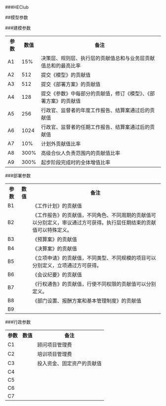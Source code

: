 ###HEClub

##模型参数


###建模参数
<table>
<tr><th>参数</th><th>数值</th><th>备注</th></tr>
<tr><td>A1</td><td>15%</td><td>决策层、规则层、执行层的贡献值总和与业务层贡献值总和的最高比率</td></tr>
<tr><td>A2</td><td>512</td><td>提交《模型》的贡献值</td></tr>
<tr><td>A3</td><td>512</td><td>提交《部署方案》的贡献值</td></tr>
<tr><td>A4</td><td>128</td><td>提交《参数》中每部分的贡献值，修订《模型》、《部署方案》的贡献值</td></tr>
<tr><td>A5</td><td>256</td><td>行政官、监督者的年度工作报告、结算案通过后的贡献值</td></tr>
<tr><td>A6</td><td>1024</td><td>行政官、监督者的任期工作报告、结算案通过后的贡献值</td></tr>
<tr><td>A7</td><td>10%</td><td>计划外贡献值比率</td></tr>
<tr><td>A8</td><td>300%</td><td>高级合伙人负责范围内的贡献值比率</td></tr>
<tr><td>A9</td><td>300%</td><td>起步阶段完成时的全体增值比率</td></tr>
</table>

###部署参数
<table>
<tr><th>参数</th><th>数值</th><th>备注</th></tr>
<tr><td>B1</td><td></td><td>《工作计划》的贡献值</td></tr>
<tr><td>B2</td><td></td><td>《工作报告》的贡献值，不同角色、不同周期的贡献值可以分别定义，审议通过方可获得。执行层任期结束的贡献值可以特殊定义。</td></tr>
<tr><td>B3</td><td></td><td>《预算案》的贡献值</td></tr>
<tr><td>B4</td><td></td><td>《决算案》的贡献值</td></tr>
<tr><td>B5</td><td></td><td>《立项申请》的贡献值，不同类型、不同规模的项目可以分别定义，立项通过方可获得。</td></tr>
<tr><td>B6</td><td></td><td>《会议纪要》的贡献值</td></tr>
<tr><td>B7</td><td></td><td>《行权通告》的贡献值，行使不同权限的贡献值可以分别定义。</td></tr>
<tr><td>B8</td><td></td><td>《部门设置、报酬方案和基本管理制度》的贡献值</td></tr>
<tr><td>B9</td><td></td><td></td></tr>
</table>

###行政参数
<table>
<tr><th>参数</th><th>数值</th><th>备注</th></tr>
<tr><td>C1</td><td></td><td>顾问项目管理费</td></tr>
<tr><td>C2</td><td></td><td>培训项目管理费</td></tr>
<tr><td>C3</td><td></td><td>投入资金、固定资产的贡献值</td></tr>
<tr><td>C4</td><td></td><td></td></tr>
<tr><td>C5</td><td></td><td></td></tr>
<tr><td>C6</td><td></td><td></td></tr>
<tr><td>C7</td><td></td><td></td></tr>
</table>